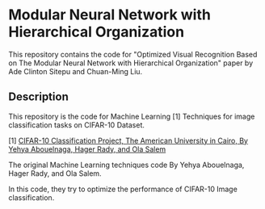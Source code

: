 # Modular Neural Network with Hierarchical Organization

This repository contains the code for "Optimized Visual Recognition Based on The Modular Neural Network with Hierarchical Organization" paper by Ade Clinton Sitepu and Chuan-Ming Liu.

## Description
This repository is the code for Machine Learning [1] Techniques for image classification tasks on CIFAR-10 Dataset.

[1] [CIFAR-10 Classification Project, The American University in Cairo, By Yehya Abouelnaga, Hager Rady, and Ola Salem](https://github.com/devyhia/cifar-10)

The original Machine Learning techniques code By Yehya Abouelnaga, Hager Rady, and Ola Salem.

In this code, they try to optimize the performance of CIFAR-10 Image classification.
